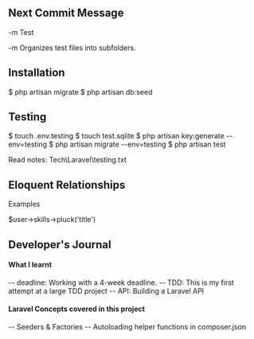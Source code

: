 
## Next Commit Message

-m
Test

-m
Organizes test files into subfolders.


## Installation

$ php artisan migrate
$ php artisan db:seed



## Testing

$ touch .env.testing
$ touch test.sqlite
$ php artisan key:generate --env=testing
$ php artisan migrate --env=testing
$ php artisan test

Read notes: Tech\Laravel\testing.txt









## Eloquent Relationships

Examples

$user->skills->pluck('title')


## Developer's Journal
#### What I learnt
-- deadline:	Working with a 4-week deadline.
-- TDD:			This is my first attempt at a large TDD project
-- API:			Building a Laravel API
#### Laravel Concepts covered in this project
-- Seeders & Factories
-- Autoloading helper functions in composer.json
